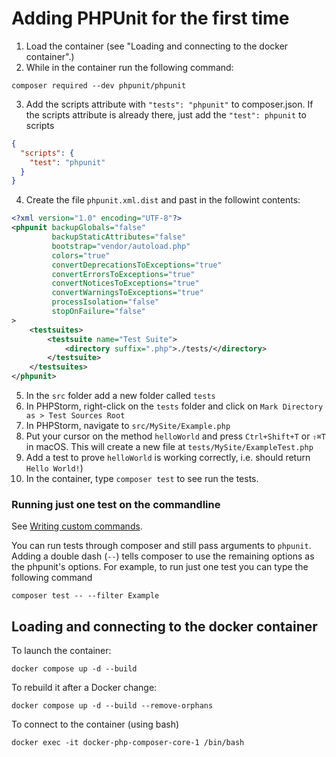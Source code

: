 # Adding PHPUnit for the first time
1. Load the container (see "Loading and connecting to the docker container".)
2. While in the container run the following command:

```shell
composer required --dev phpunit/phpunit
```

3. Add the scripts attribute with `"tests": "phpunit"` to composer.json. If the scripts attribute is already there, just add the `"test": phpunit` to scripts

```json
{
  "scripts": {
    "test": "phpunit"
  }
}
```
4. Create the file `phpunit.xml.dist` and past in the followint contents:
```xml
<?xml version="1.0" encoding="UTF-8"?>
<phpunit backupGlobals="false"
         backupStaticAttributes="false"
         bootstrap="vendor/autoload.php"
         colors="true"
         convertDeprecationsToExceptions="true"
         convertErrorsToExceptions="true"
         convertNoticesToExceptions="true"
         convertWarningsToExceptions="true"
         processIsolation="false"
         stopOnFailure="false"
>
    <testsuites>
        <testsuite name="Test Suite">
            <directory suffix=".php">./tests/</directory>
        </testsuite>
    </testsuites>
</phpunit>
```
5. In the `src` folder add a new folder called `tests`
6. In PHPStorm, right-click on the `tests` folder and click on `Mark Directory as > Test Sources Root`
7. In PHPStorm, navigate to `src/MySite/Example.php`
8. Put your cursor on the method `helloWorld` and press `Ctrl+Shift+T` or `⇧⌘T` in macOS.
This will create a new file at `tests/MySite/ExampleTest.php`
9. Add a test to prove `helloWorld` is working correctly, i.e. should return `Hello World!`)
10. In the container, type `composer test` to see run the tests.

### Running just one test on the commandline

See [Writing custom commands](https://getcomposer.org/doc/articles/scripts.md#writing-custom-commands).

You can run tests through composer and still pass arguments to `phpunit`.
Adding a double dash (`--`) tells composer to use the remaining options as the phpunit's options.
For example, to run just one test you can type the following command
```shell
composer test -- --filter Example
```

## Loading and connecting to the docker container
To launch the container:

```docker compose up -d --build```

To rebuild it after a Docker change:

```docker compose up -d --build --remove-orphans```

To connect to the container (using bash)

```docker exec -it docker-php-composer-core-1 /bin/bash```
